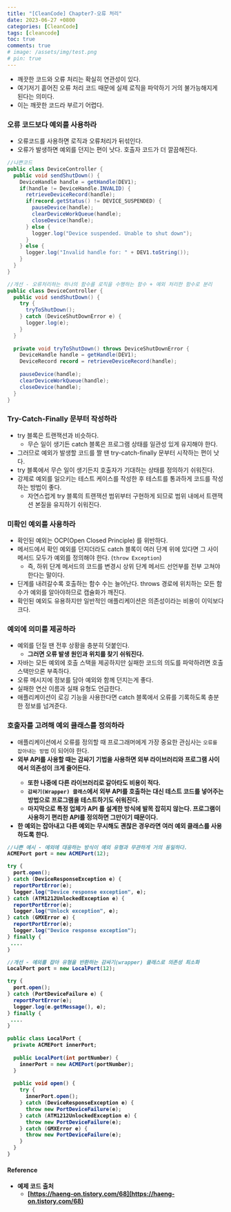 ```yaml
---
title: "[CleanCode] Chapter7-오류 처리"
date: 2023-06-27 +0800
categories: [CleanCode]
tags: [cleancode]
toc: true
comments: true
# image: /assets/img/test.png
# pin: true
---
```


- 깨끗한 코드와 오류 처리는 확실히 연관성이 있다.
- 여기저기 흩어진 오류 처리 코드 때문에 실제 로직을 파악하기 거의 불가능해지게 된다는 의미다.
- 이는 깨끗한 코드라 부르기 어렵다.

### 오류 코드보다 예외를 사용하라
- 오류코드를 사용하면 로직과 오류처리가 뒤섞인다.
- 오류가 발생하면 예외를 던지는 편이 낫다. 호출자 코드가 더 깔끔해진다.

```java
//나쁜코드
public class DeviceController {
  public void sendShutDown() {
    DeviceHandle handle = getHandle(DEV1);
    if(handle != DeviceHandle.INVALID) {
      retrieveDeviceRecord(handle);
      if(record.getStatus() != DEVICE_SUSPENDED) {
      	pauseDevice(handle);
        clearDeviceWorkQueue(handle);
       	closeDevice(handle);
      } else {
      	logger.log("Device suspended. Unable to shut down");
      }
    } else {
      logger.log("Invalid handle for: " + DEV1.toString());
    }
  }
}

//개선 - 오류처리하는 하나의 함수를 로직을 수행하는 함수 + 예외 처리한 함수로 분리
public class DeviceController {
  public void sendShutDown() {
  	try {
      tryToShutDown();
    } catch (DeviceShutDownError e) {
      logger.log(e);
    }
  }
  
  private void tryToShutDown() throws DeviceShutDownError {
  	DeviceHandle handle = getHandle(DEV1);
    DeviceRecord record = retrieveDeviceRecord(handle);
    
    pauseDevice(handle);
    clearDeviceWorkQueue(handle);
    closeDevice(handle);
  }
}
```

### Try-Catch-Finally 문부터 작성하라
- try 블록은 트랜잭션과 비슷하다.
  - 무슨 일이 생기든 catch 블록은 프로그램 상태를 일관성 있게 유지해야 한다.
- 그러므로 예외가 발생할 코드를 짤 땐 try-catch-finally 문부터 시작하는 편이 낫다.
- try 블록에서 무슨 일이 생기든지 호출자가 기대하는 상태를 정의하기 쉬워진다.
- 강제로 예외를 일으키는 테스트 케이스를 작성한 후 테스트를 통과하게 코드를 작성하는 방법이 좋다.
  - 자연스럽게 try 블록의 트랜잭션 범위부터 구현하게 되므로 범위 내에서 트랜잭션 본질을 유지하기 쉬워진다.

### 미확인 예외를 사용하라
- 확인된 예외는 OCP(Open Closed Principle) 를 위반하다.
- 메서드에서 확인 예외를 던지더라도 catch 블록이 여러 단계 위에 있다면 그 사이 메서드 모두가 예외를 정의해야 한다. (`throw Exception`)
  - 즉, 하위 단계 메서드의 코드를 변경시 상위 단계 메서드 선언부를 전부 고쳐야 한다는 말이다.
- 딘계를 내려갈수록 호출하는 함수 수는 늘어난다. throws 경로에 위치하는 모든 함수가 예외를 알아야하므로 캡슐화가 깨진다.
- 확인된 예외도 유용하지만 일반적인 애플리케이션은 의존성이라는 비용이 이익보다 크다.

### 예외에 의미를 제공하라
- 예외를 던질 땐 전후 상황을 충분히 덧붙인다.
  - <b>그러면 오류 발생 원인과 위치를 찾기 쉬워진다.</b>
- 자바는 모든 예외에 호출 스택을 제공하지만 실패한 코드의 의도를 파악하려면 호출 스택만으론 부족하다.
- 오류 메시지에 정보를 담아 예외와 함께 던지는게 좋다.
- 실패한 연산 이름과 실패 유형도 언급한다.
- 애플리케이션이 로깅 기능을 사용한다면 catch 블록에서 오류를 기록하도록 충분한 정보를 넘겨준다.

### 호출자를 고려해 예외 클래스를 정의하라
- 애플리케이션에서 오류를 정의할 때 프로그래머에게 가장 중요한 관심사는 `오류를 잡아내는 방법` 이 되어야 한다.
- <b>외부 API를 사용할 때는 감싸기 기법을 사용하면 외부 라이브러리와 프로그램 사이에서 의존성이 크게 줄어든다.
  - 또한 나중에 다른 라이브러리로 갈아타도 비용이 적다.
  - `감싸기(Wrapper) 클래스`에서 외부 API를 호출하는 대신 테스트 코드를 넣어주는 방법으로 프로그램을 테스트하기도 쉬워진다.
  - 마지막으로 특정 업체가 API 를 설계한 방식에 발목 잡히지 않는다. 프로그램이 사용하기 편리한 API를 정의하면 그만이기 때문이다.
- 한 예외는 잡아내고 다른 예외는 무시해도 괜찮은 경우라면 여러 예외 클래스를 사용하도록 한다.

```java
//나쁜 예시 - 예외에 대응하는 방식이 예외 유형과 무관하게 거의 동일하다.
ACMEPort port = new ACMEPort(12);

try {
  port.open();
} catch (DeviceResponseException e) {
  reportPortError(e);
  logger.log("Device response exception", e);
} catch (ATM1212UnlockedException e) {
  reportPortError(e);
  logger.log("Unlock exception", e);
} catch (GMXError e) {
  reportPortError(e);
  logger.log("Device response exception");
} finally {
 ....
}

//개선 - 예외를 잡아 유형을 반환하는 감싸기(wrapper) 클래스로 의존성 최소화
LocalPort port = new LocalPort(12);

try {
  port.open();
} catch (PortDeviceFailure e) {
  reportPortError(e);
  logger.log(e.getMessage(), e);
} finally {
 ....
}

public class LocalPort {
  private ACMEPort innerPort;
  
  public LocalPort(int portNumber) {
    innerPort = new ACMEPort(portNumber);
  }
  
  public void open() {
    try {
      innerPort.open();
    } catch (DeviceResponseException e) {
      throw new PortDeviceFailure(e);
    } catch (ATM1212UnlockedException e) {
      throw new PortDeviceFailure(e);
    } catch (GMXError e) {
      throw new PortDeviceFailure(e);
    }
  }
}
```



#### Reference
- 예제 코드 출처
  - [https://haeng-on.tistory.com/68](https://haeng-on.tistory.com/68)
